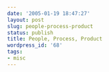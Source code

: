 ```yaml
---
date: '2005-01-19 18:47:27'
layout: post
slug: people-process-product
status: publish
title: People, Process, Product
wordpress_id: '68'
tags:
- misc
---
```


